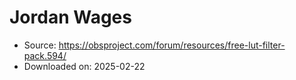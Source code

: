 # Jordan Wages

- Source: <https://obsproject.com/forum/resources/free-lut-filter-pack.594/>
- Downloaded on: 2025-02-22
